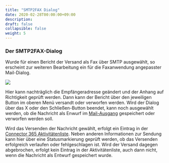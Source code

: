 ```yaml
---
title: "SMTP2FAX Dialog"
date: 2020-02-28T00:00:00+09:00
description: 
draft: false
collapsible: false
weight: 5
---
```

### Der SMTP2FAX-Dialog

Wurde für einen Bericht der Versand als Fax über SMTP ausgewählt, so erscheint zur weiteren Bearbeitung ein für die Faxanwendung angepasster Mail-Dialog.

![](images/apps/smtp2fax/FaxFenster.png)

Hier kann nachträglich die Empfängeradresse geändert und der Anhang auf Richtigkeit geprüft werden. Dann kann der Bericht über den jeweiligen Button im oberen Menü versandt oder verworfen werden. Wird der Dialog über das X oder den Schließen-Button beendet, kann noch ausgewählt werden, ob die Nachricht als Enwurf im [Mail-Ausgang](de-de/apps/smtp2fax/working-with-smtp2fax/emailoutbox/) gespeichert oder verworfen werden soll.

Wird das Versenden der Nachricht gewählt, erfolgt ein Eintrag in der [Connector 365 Aktivitätenliste](de-de/apps/smtp2fax/working-with-smtp2fax/archive/). Neben anderen Informationen zur Sendung kann hier über eine Statusmarkierung geprüft werden, ob das Versenden erfolgreich verlaufen oder fehlgeschlagen ist.
Wird der Versand dagegen abgebrochen, erfolgt kein Eintrag in der Aktivitätenliste, auch dann nicht, wenn die Nachricht als Entwurf gespeichert wurde.


